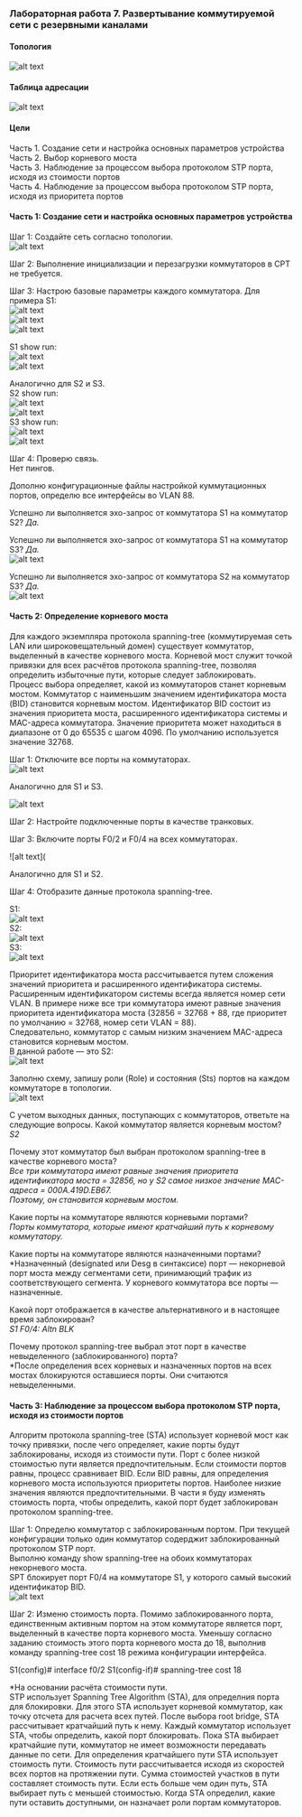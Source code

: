 ### Лабораторная работа 7. Развертывание коммутируемой сети с резервными каналами

#### Топология 
![alt text](https://github.com/elborisova3009/otus-networks/blob/master/labs/lab7/%D0%A1%D0%BA%D1%80%D0%B8%D0%BD%D1%88%D0%BE%D1%82%2021-10-2022%20114403.jpg)

#### Таблица адресации
![alt text](https://github.com/elborisova3009/otus-networks/blob/master/labs/lab7/%D0%A1%D0%BA%D1%80%D0%B8%D0%BD%D1%88%D0%BE%D1%82%2021-10-2022%20114706-1.jpg)

#### Цели
Часть 1. Создание сети и настройка основных параметров устройства  
Часть 2. Выбор корневого моста  
Часть 3. Наблюдение за процессом выбора протоколом STP порта, исходя из стоимости портов  
Часть 4. Наблюдение за процессом выбора протоколом STP порта, исходя из приоритета портов  

#### Часть 1:	Создание сети и настройка основных параметров устройства

Шаг 1:	Создайте сеть согласно топологии.  
![alt text](https://github.com/elborisova3009/otus-networks/blob/master/labs/lab7/%D0%A1%D0%BA%D1%80%D0%B8%D0%BD%D1%88%D0%BE%D1%82%2021-10-2022%20150037.jpg)  

Шаг 2:	Выполнение инициализации и перезагрузки коммутаторов в CPT не требуется.

Шаг 3:	Настрою базовые параметры каждого коммутатора. Для примера S1:  
![alt text](https://github.com/elborisova3009/otus-networks/blob/master/labs/lab7/%D0%A1%D0%BA%D1%80%D0%B8%D0%BD%D1%88%D0%BE%D1%82%2021-10-2022%20125135.jpg)  
![alt text](https://github.com/elborisova3009/otus-networks/blob/master/labs/lab7/%D0%A1%D0%BA%D1%80%D0%B8%D0%BD%D1%88%D0%BE%D1%82%2021-10-2022%20125932.jpg)  
![alt text](https://github.com/elborisova3009/otus-networks/blob/master/labs/lab7/%D0%A1%D0%BA%D1%80%D0%B8%D0%BD%D1%88%D0%BE%D1%82%2021-10-2022%20125951.jpg)

S1 show run:  
![alt text](https://github.com/elborisova3009/otus-networks/blob/master/labs/lab7/%D0%A1%D0%BA%D1%80%D0%B8%D0%BD%D1%88%D0%BE%D1%82%2021-10-2022%20130211.jpg)  
![alt text](https://github.com/elborisova3009/otus-networks/blob/master/labs/lab7/%D0%A1%D0%BA%D1%80%D0%B8%D0%BD%D1%88%D0%BE%D1%82%2021-10-2022%20130227.jpg)

Аналогично для S2 и S3.  
S2 show run:   
![alt text](https://github.com/elborisova3009/otus-networks/blob/master/labs/lab7/%D0%A1%D0%BA%D1%80%D0%B8%D0%BD%D1%88%D0%BE%D1%82%2021-10-2022%20131627.jpg)  
![alt text](https://github.com/elborisova3009/otus-networks/blob/master/labs/lab7/%D0%A1%D0%BA%D1%80%D0%B8%D0%BD%D1%88%D0%BE%D1%82%2021-10-2022%20131639.jpg)  
S3 show run:      
![alt text](https://github.com/elborisova3009/otus-networks/blob/master/labs/lab7/%D0%A1%D0%BA%D1%80%D0%B8%D0%BD%D1%88%D0%BE%D1%82%2021-10-2022%20141520.jpg)   
![alt text](https://github.com/elborisova3009/otus-networks/blob/master/labs/lab7/%D0%A1%D0%BA%D1%80%D0%B8%D0%BD%D1%88%D0%BE%D1%82%2021-10-2022%20141532.jpg)

Шаг 4:	Проверю связь.  
Нет пингов.

Дополню конфигурационные файлы настройкой куммутационных портов, определю все интерфейсы во VLAN 88.

Успешно ли выполняется эхо-запрос от коммутатора S1 на коммутатор S2? *Да.*  

Успешно ли выполняется эхо-запрос от коммутатора S1 на коммутатор S3? *Да.*  
![alt text](https://github.com/elborisova3009/otus-networks/blob/master/labs/lab7/%D0%A1%D0%BA%D1%80%D0%B8%D0%BD%D1%88%D0%BE%D1%82%2021-10-2022%20144526.jpg)  


Успешно ли выполняется эхо-запрос от коммутатора S2 на коммутатор S3?	*Да.*    
![alt text](https://github.com/elborisova3009/otus-networks/blob/master/labs/lab7/%D0%A1%D0%BA%D1%80%D0%B8%D0%BD%D1%88%D0%BE%D1%82%2021-10-2022%20145150.jpg)  

#### Часть 2:	Определение корневого моста  
Для каждого экземпляра протокола spanning-tree (коммутируемая сеть LAN или широковещательный домен) существует коммутатор, выделенный в качестве корневого моста. Корневой мост служит точкой привязки для всех расчётов протокола spanning-tree, позволяя определить избыточные пути, которые следует заблокировать.  
Процесс выбора определяет, какой из коммутаторов станет корневым мостом. Коммутатор с наименьшим значением идентификатора моста (BID) становится корневым мостом. Идентификатор BID состоит из значения приоритета моста, расширенного идентификатора системы и MAC-адреса коммутатора. Значение приоритета может находиться в диапазоне от 0 до 65535 с шагом 4096. По умолчанию используется значение 32768.  

Шаг 1:	Отключите все порты на коммутаторах.  
![alt text](https://github.com/elborisova3009/otus-networks/blob/master/labs/lab7/%D0%A1%D0%BA%D1%80%D0%B8%D0%BD%D1%88%D0%BE%D1%82%2021-10-2022%20150145-1.jpg)  

Аналогично для S1 и S3. 

![alt text](https://github.com/elborisova3009/otus-networks/blob/master/labs/lab7/%D0%A1%D0%BA%D1%80%D0%B8%D0%BD%D1%88%D0%BE%D1%82%2021-10-2022%20150348.jpg)

Шаг 2:	Настройте подключенные порты в качестве транковых.  



Шаг 3:	Включите порты F0/2 и F0/4 на всех коммутаторах.

![alt text](

Аналогично для S1 и S2. 

Шаг 4:	Отобразите данные протокола spanning-tree.

S1:  
![alt text](https://github.com/elborisova3009/otus-networks/blob/master/labs/lab7/%D0%A1%D0%BA%D1%80%D0%B8%D0%BD%D1%88%D0%BE%D1%82%2021-10-2022%20160134.jpg)  
S2:  
![alt text](https://github.com/elborisova3009/otus-networks/blob/master/labs/lab7/%D0%A1%D0%BA%D1%80%D0%B8%D0%BD%D1%88%D0%BE%D1%82%2021-10-2022%20160145.jpg)  
S3:  
![alt text](https://github.com/elborisova3009/otus-networks/blob/master/labs/lab7/%D0%A1%D0%BA%D1%80%D0%B8%D0%BD%D1%88%D0%BE%D1%82%2021-10-2022%20160159.jpg)

Приоритет идентификатора моста рассчитывается путем сложения значений приоритета и расширенного идентификатора системы.  
Расширенным идентификатором системы всегда является номер сети VLAN. В примере ниже все три коммутатора имеют равные значения приоритета идентификатора моста (32856 = 32768 + 88, где приоритет по умолчанию = 32768, номер сети VLAN = 88).  
Следовательно, коммутатор с самым низким значением MAC-адреса становится корневым мостом.  
В данной работе — это S2:  
![alt text](https://github.com/elborisova3009/otus-networks/blob/master/labs/lab7/%D0%A1%D0%BA%D1%80%D0%B8%D0%BD%D1%88%D0%BE%D1%82%2021-10-2022%20161846.jpg)  

Заполню схему, запишу роли (Role) и состояния (Sts) портов на каждом коммутаторе в топологии.  
![alt text](https://github.com/elborisova3009/otus-networks/blob/master/labs/lab7/%D0%A1%D0%BA%D1%80%D0%B8%D0%BD%D1%88%D0%BE%D1%82%2024-10-2022%20163928-1.jpg)

С учетом выходных данных, поступающих с коммутаторов, ответьте на следующие вопросы.
Какой коммутатор является корневым мостом? *S2*   

Почему этот коммутатор был выбран протоколом spanning-tree в качестве корневого моста?  
*Все три коммутатора имеют равные значения приоритета идентификатора моста = 32856, но у S2 самое низкое значение MAC-адреса = 000A.419D.EB67.  
Поэтому, он становится корневым мостом.*

Какие порты на коммутаторе являются корневыми портами?  
*Порты коммутатора, которые имеют кратчайший путь к корневому коммутатору.*

Какие порты на коммутаторе являются назначенными портами?  
*Назначенный (designated или Desg в синтаксисе) порт — некорневой порт моста между сегментами сети, принимающий трафик из соответствующего сегмента. У корневого коммутатора все порты — назначенные.

Какой порт отображается в качестве альтернативного и в настоящее время заблокирован?  
*S1 F0/4: Altn BLK*  

Почему протокол spanning-tree выбрал этот порт в качестве невыделенного (заблокированного) порта?    
*После определения всех корневых и назначенных портов на всех мостах блокируются оставшиеся порты. Они считаются невыделенными.    

#### Часть 3:	Наблюдение за процессом выбора протоколом STP порта, исходя из стоимости портов

Алгоритм протокола spanning-tree (STA) использует корневой мост как точку привязки, после чего определяет, какие порты будут заблокированы, исходя из стоимости пути. Порт с более низкой стоимостью пути является предпочтительным. Если стоимости портов равны, процесс сравнивает BID. Если BID равны, для определения корневого моста используются приоритеты портов. Наиболее низкие значения являются предпочтительными. В части я буду изменять стоимость порта, чтобы определить, какой порт будет заблокирован протоколом spanning-tree.

Шаг 1:	Определю коммутатор с заблокированным портом.
При текущей конфигурации только один коммутатор содерджит заблокированный протоколом STP порт.  
Выполню команду show spanning-tree на обоих коммутаторах некорневого моста.  
SPT блокирует порт F0/4 на коммутаторе S1, у которого самый высокий идентификатор BID.  
![alt text](https://github.com/elborisova3009/otus-networks/blob/master/labs/lab7/%D0%A1%D0%BA%D1%80%D0%B8%D0%BD%D1%88%D0%BE%D1%82%2024-10-2022%20174533.jpg)

Шаг 2:	Изменю стоимость порта.
Помимо заблокированного порта, единственным активным портом на этом коммутаторе является порт, выделенный в качестве порта корневого моста. 
Уменьшу согласно заданию стоимость этого порта корневого моста до 18, выполнив команду spanning-tree cost 18 режима конфигурации интерфейса.

S1(config)# interface f0/2
S1(config-if)# spanning-tree cost 18








*На основании расчёта стоимости пути.  
STP использует Spanning Tree Algorithm (STA), для определния порта для блокировки. Для этого STA использует корневой коммутатор, как точку отсчета для расчета всех путей. После выбора root bridge, STA рассчитывает кратчайший путь к нему. Каждый коммутатор использует STA, чтобы определить, какой порт блокировать. Пока STA выбирает кратчайшие пути, коммутатор не имеет возможности передавать данные по сети. Для определения кратчайшего пути STA использует стоимость пути. Стоимость пути рассчитывается исходя из скоростей всех портов на протяжении пути. Сумма стоимостей участков в пути составляет стоимость пути. Если есть больше чем один путь, STA выбирает путь с меньшей стоимостью. Когда STA определил, какие пути оставить доступными, он назначает роли портам коммутаторов.























